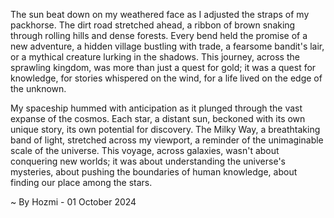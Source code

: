 
The sun beat down on my weathered face as I adjusted the straps of my packhorse. The dirt road stretched ahead, a ribbon of brown snaking through rolling hills and dense forests. Every bend held the promise of a new adventure, a hidden village bustling with trade, a fearsome bandit's lair, or a mythical creature lurking in the shadows. This journey, across the sprawling kingdom, was more than just a quest for gold; it was a quest for knowledge, for stories whispered on the wind, for a life lived on the edge of the unknown. 

My spaceship hummed with anticipation as it plunged through the vast expanse of the cosmos. Each star, a distant sun, beckoned with its own unique story, its own potential for discovery. The Milky Way, a breathtaking band of light, stretched across my viewport, a reminder of the unimaginable scale of the universe. This voyage, across galaxies, wasn't about conquering new worlds; it was about understanding the universe's mysteries, about pushing the boundaries of human knowledge, about finding our place among the stars. 

~ By Hozmi - 01 October 2024
